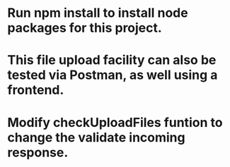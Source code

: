 # Run npm install to install node packages for this project.
# This file upload facility can also be tested via Postman, as well using a frontend.
# Modify checkUploadFiles funtion to change the validate incoming response.
